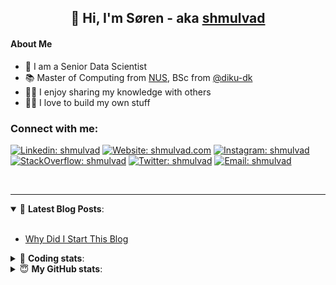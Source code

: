 <h2 align="center">
	👋 Hi, I'm Søren - aka <a href="https://shmulvad.com">shmulvad</a>
</h2>

#### About Me
- 🤖 I am a Senior Data Scientist
- 📚 Master of Computing from [NUS], BSc from [@diku-dk]
- 👨‍🏫 I enjoy sharing my knowledge with others
- 👨‍💻 I love to build my own stuff

### Connect with me:

[![Linkedin: shmulvad](https://img.shields.io/badge/shmulvad-blue?style=flat&logo=Linkedin&logoColor=white)][linkedin]
[![Website: shmulvad.com](https://img.shields.io/badge/shmulvad.com-47CCCC?&style=flat&logo=Google-Chrome&logoColor=white)][website]
[![Instagram: shmulvad](https://img.shields.io/badge/-@shmulvad-purple?style=flat&logo=Instagram&logoColor=white)][instagram]
[![StackOverflow: shmulvad](https://img.shields.io/badge/shmulvad-FE7A16?style=flat&logo=stack-overflow&logoColor=white)][stackOverflow]
[![Twitter: shmulvad](https://img.shields.io/badge/@shmulvad-1ca0f1?style=flat&logo=twitter&logoColor=white)][twitter]
[![Email: shmulvad](https://img.shields.io/badge/shmulvad-D14836?style=flat&logo=gmail&logoColor=white)][mail]

<br />

---

<details open>
 <summary>📕 <b>Latest Blog Posts</b>: </summary>

<br>

<!-- BLOG-POST-LIST:START -->
- [Why Did I Start This Blog](https://shmulvad.com/blog/why-did-start-this-blog)
<!-- BLOG-POST-LIST:END -->

</details>

<!-- --- -->

<details>
 <summary>🤖 <b>Coding stats</b>: </summary>

<br>

NOTE: Doesn't track coding at work or work done in environments such as Jupyter Notebooks.

<!--START_SECTION:waka-->
![Code Time](http://img.shields.io/badge/Code%20Time-2%2C866%20hrs%2018%20mins-blue)

**I'm a Night 🦉** 

```text
🌞 Morning                543 commits         ██░░░░░░░░░░░░░░░░░░░░░░░   08.29 % 
🌆 Daytime                1719 commits        ███████░░░░░░░░░░░░░░░░░░   26.25 % 
🌃 Evening                2668 commits        ██████████░░░░░░░░░░░░░░░   40.75 % 
🌙 Night                  1618 commits        ██████░░░░░░░░░░░░░░░░░░░   24.71 % 
```


📊 **This Week I Spent My Time On** 

```text
💬 Programming Languages: 
Python                   14 hrs 10 mins      ██████████████░░░░░░░░░░░   54.24 % 
TypeScript               7 hrs 16 mins       ███████░░░░░░░░░░░░░░░░░░   27.82 % 
Other                    2 hrs 55 mins       ███░░░░░░░░░░░░░░░░░░░░░░   11.17 % 
Bash                     33 mins             █░░░░░░░░░░░░░░░░░░░░░░░░   02.13 % 
JSON                     31 mins             ░░░░░░░░░░░░░░░░░░░░░░░░░   01.99 % 

🔥 Editors: 
VS Code                  22 hrs 38 mins      ██████████████████████░░░   86.62 % 
Zsh                      2 hrs 55 mins       ███░░░░░░░░░░░░░░░░░░░░░░   11.17 % 
Sublime Text             34 mins             █░░░░░░░░░░░░░░░░░░░░░░░░   02.21 % 

🐱‍💻 Projects: 
km24-core                15 hrs 4 mins       ██████████████░░░░░░░░░░░   57.65 % 
company-scrapers         9 hrs 27 mins       █████████░░░░░░░░░░░░░░░░   36.19 % 
Unknown Project          34 mins             █░░░░░░░░░░░░░░░░░░░░░░░░   02.21 % 
summarizer               33 mins             █░░░░░░░░░░░░░░░░░░░░░░░░   02.16 % 
sitesentinel_manager     19 mins             ░░░░░░░░░░░░░░░░░░░░░░░░░   01.24 % 
```


 Last Updated on 06/10/2024 18:46:12 UTC
<!--END_SECTION:waka-->

</details>

<!-- --- -->

<details>
 <summary>😇 <b>My GitHub stats</b>: </summary>

<br>

<img align="left" alt="shmulvad's Github Stats" src="https://github-readme-stats.vercel.app/api?username=shmulvad&show_icons=true&hide_border=true" />

</details>



[website]: https://shmulvad.com
[twitter]: https://twitter.com/shmulvad
[linkedin]: https://linkedin.com/in/shmulvad
[instagram]: https://instagram.com/shmulvad
[stackOverflow]: https://stackoverflow.com/users/9248793/shmulvad
[mail]: mailto:shmulvad@gmail.com
[@diku-dk]: https://github.com/diku-dk
[github]: https://github.com/shmulvad
[NUS]: https://www.nus.edu.sg
